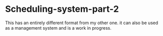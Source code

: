 # Scheduling-system-part-2
This has an entirely different format from my other one. it can also be used as a management system and is a work in progress. 
